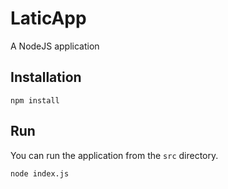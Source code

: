 # LaticApp

A NodeJS application

## Installation
`npm install`

## Run
You can run the application from the `src` directory.

`node index.js`
